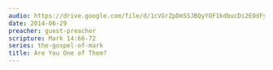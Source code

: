 ```yaml
---
audio: https://drive.google.com/file/d/1cVGrZpDmSSJBQyYOF1kdbucDi2EOdFya/view
date: 2014-06-29
preacher: guest-preacher
scripture: Mark 14:66-72
series: the-gospel-of-mark
title: Are You One of Them?
---
```

